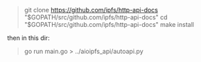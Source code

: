 > git clone https://github.com/ipfs/http-api-docs "$GOPATH/src/github.com/ipfs/http-api-docs"
> cd "$GOPATH/src/github.com/ipfs/http-api-docs"
> make install

then in this dir:
> go run main.go > ../aioipfs_api/autoapi.py
